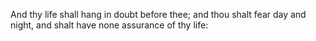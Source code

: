 And thy life shall hang in doubt before thee; and thou shalt fear day and night, and shalt have none assurance of thy life:
